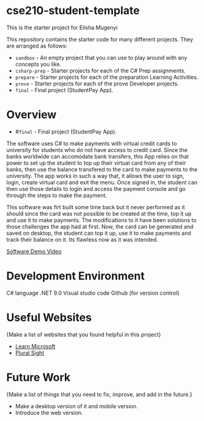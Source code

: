 # cse210-student-template
This is the starter project for Elisha Mugenyi

This repository contains the starter code for many different projects. They are arranged as follows:

* `sandbox` - An empty project that you can use to play around with any concepts you like.
* `csharp-prep` - Starter projects for each of the C# Prep assignments.
* `prepare` - Starter projects for each of the preparation Learning Activities.
* `prove` - Starter projects for each of the prove Developer projects.
* `final` - Final project (StudentPay App).
# Overview

* #`final` - Final project (StudentPay App).

The software uses C# to make payments with virtual credit cards to university for students who do not have access to credit card. Since the banks worldwide can accomodate bank transfers, this App relies on that power to set up the student to top up their virtual card from any of their banks, then use the balance transfered to the card to make payments to the university.
The app works in such a way that, it allows the user to sign, login, create virtual card and exit the menu. Once signed in, the student can then use those details to login and access the payment console and go through the steps to make the payment.

This software was firt built some time back but it never performed as it should since the card was not possible to be created at the time, top it up and use it to make payments. The modifications to it have been solutions to those challenges the app had at first. Now, the card can be generated and saved on desktop, the student can top it up, use it to make payments and track their balance on it. Its flawless now as it was intended.


[Software Demo Video]((https://youtu.be/HTMWQWUC0Ko))

# Development Environment

C# language
.NET 9.0
Visual studio code
Github (for version control)

# Useful Websites

{Make a list of websites that you found helpful in this project}

- [Learn Microsoft]((https://learn.microsoft.com/en-us/visualstudio/ide/create-csharp-winform-visual-studio?view=vs-2022))
- [Plural Sight]((https://www.pluralsight.com/resources/blog/guides/tips-for-writing-better-c-code))

# Future Work

{Make a list of things that you need to fix, improve, and add in the future.}

- Make a desktop version of it and mobile version.
- Introduce the web version.
